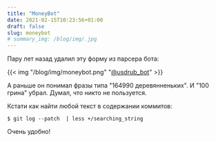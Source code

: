 ```yaml
---
title: "MoneyBot"
date: 2021-02-15T10:23:56+01:00
draft: false
slug: moneybot
# summary_img: /blog/img/.jpg
---
```

Пару лет назад удалил эту форму из парсера бота:

{{< img "/blog/img/moneybot.png" "[@usdrub_bot](https://t.me/usdrub_bot)" >}}

А раньше он понимал фразы типа "164990 деревянненьких". И "100 грина" убрал. Думал, что никто не пользуется.

Кстати как найти любой текст в содержании коммитов:

`$ git log --patch  | less +/searching_string`

Очень удобно!
